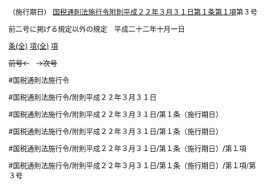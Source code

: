 （施行期日）
[国税通則法施行令附則平成２２年３月３１日第１条第１項](国税通則法施行＿令附則平成２２年３月３１日第１条第１項)第３号

前二号に掲げる規定以外の規定　平成二十二年十月一日

[条(全)](国税通則法施行＿令附則平成２２年３月３１日第１条_.md)    [項(全)](国税通則法施行＿令附則平成２２年３月３１日第１条第１項_.md)    [項](国税通則法施行＿令附則平成２２年３月３１日第１条第１項.md)

~~前号←~~　~~→次号~~

#国税通則法施行令

#国税通則法施行令/附則平成２２年３月３１日

#国税通則法施行令/附則平成２２年３月３１日/第１条（施行期日）

#国税通則法施行令/附則平成２２年３月３１日/第１条（施行期日）

#国税通則法施行令/附則平成２２年３月３１日/第１条（施行期日）/第１項

#国税通則法施行令/附則平成２２年３月３１日/第１条（施行期日）/第１項/第３号

